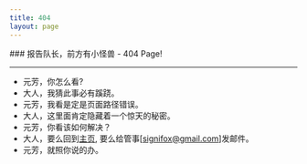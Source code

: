```yaml
---
title: 404 
layout: page
---
```


<article class="listing fn-clear"> 
### 报告队长，前方有小怪兽  - 404 Page!

---

+ 元芳，你怎么看?
+ 大人，我猜此事必有蹊跷。
+ 元芳，我看是定是页面路径错误。
+ 大人，这里面肯定隐藏着一个惊天的秘密。
+ 元芳，你看该如何解决？
+ 大人，要么回到[主页](/), 要么给管事[signifox@gmail.com]发邮件。
+ 元芳，就照你说的办。
</article>
